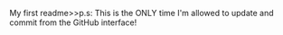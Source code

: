 My first readme>>p.s: This is the ONLY time I'm allowed to update and commit from the GitHub interface!
